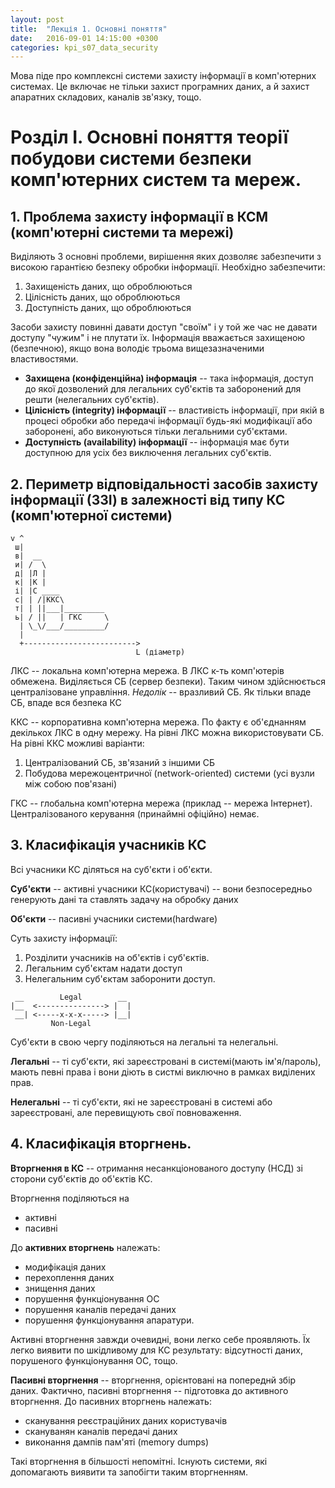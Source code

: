 ```yaml
---
layout: post
title:  "Лекція 1. Основні поняття"
date:   2016-09-01 14:15:00 +0300
categories: kpi_s07_data_security
---
```


Мова піде про комплексні системи захисту інформації в комп'ютерних системах. Це включає не тільки захист програмних даних, а й захист апаратних складових, каналів зв'язку, тощо.

# Розділ I. Основні поняття теорії побудови системи безпеки комп'ютерних систем та мереж.

## 1. Проблема захисту інформації в КСМ (комп'ютерні системи та мережі)

Виділяють 3 основні проблеми, вирішення яких дозволяє забезпечити з високою гарантією безпеку обробки інформації. Необхідно забезпечити:

1. Захищеність даних, що оброблюються
2. Цілісність даних, що оброблюються
3. Доступність даних, що оброблюються

Засоби захисту повинні давати доступ "своїм" і у той же час не давати доступу "чужим" і не плутати їх.
Інформація вважається захищеною (безпечною), якщо вона володіє трьома вищезазначеними властивостями.

- **Захищена (конфіденційна) інформація** -- така інформація, доступ до якої дозволений для легальних суб'єктів та заборонений для решти (нелегальних суб'єктів).
- **Цілісність (integrity) інформації** -- властивість інформації, при якій в процесі обробки або передачі інформації будь-які модифікації або заборонені, або виконуються тільки легальними суб'єктами.
- **Доступність (availability) інформації** -- інформація має бути доступною для усіх без виключення легальних суб'єктів.

## 2. Периметр відповідальності засобів захисту інформації (ЗЗІ) в залежності від типу КС (комп'ютерної системи)

```
v ^
 ш|
 в|  __
 и| /  \
 д| |Л |
 к| |К |
 і| |С ____
 с| | /|ККС\
 т| | ||___|_________
 ь| / ||   | ГКС     \
  | \_\/___/_________/
  |
  +------------------------->
                            L (діаметр)
```

ЛКС -- локальна комп'ютерна мережа. В ЛКС к-ть комп'ютерів обмежена. Виділяється СБ (сервер безпеки). Таким чином здійснюється централізоване управління. *Недолік* -- вразливий СБ. Як тільки впаде СБ, впаде вся безпека КС

ККС -- корпоративна комп'ютерна мережа. По факту є об'єднанням декількох ЛКС в одну мережу. На рівні ЛКС можна використовувати СБ. На рівні ККС можливі варіанти:

1. Централізований СБ, зв'язаний з іншими СБ
2. Побудова мережоцентричної (network-oriented) системи (усі вузли між собою пов'язані)

ГКС -- глобальна комп'ютерна мережа (приклад -- мережа Інтернет). Централізованого керування (принаймні офіційно) немає.

## 3. Класифікація учасників КС
Всі учасники КС діляться на суб'єкти і об'єкти.

**Суб'єкти** -- активні учасники КС(користувачі) -- вони безпосередньо генерують дані та ставлять задачу на обробку даних

**Об'єкти** -- пасивні учасники системи(hardware)

Суть захисту інформації:

1. Розділити учасників на об'єктів і суб'єктів.
2. Легальним суб'єктам надати доступ
3. Нелегальним суб'єктам заборонити доступ.

```
 __        Legal        __
|__  <---------------> |  |
 __| <-----x-x-x-----> |__|
         Non-Legal
```
Суб'єкти в свою чергу поділяються на легальні та нелегальні.

**Легальні** -- ті суб'єкти, які зареєстровані в системі(мають ім'я/пароль), мають певні права і вони діють в систмі виключно в рамках виділених прав.

**Нелегальні** -- ті суб'єкти, які не зареєстровані в системі або зареєстровані, але перевищують свої повноваження.

## 4. Класифікація вторгнень.

**Вторгнення в КС** -- отримання несанкціонованого доступу (НСД) зі сторони суб'єктів до об'єктів КС.

Вторгнення поділяються на 

- активні 
- пасивні


До **активних вторгнень** належать:

- модифікація даних
- перехоплення даних
- знищення даних
- порушення функціонування ОС
- порушення каналів передачі даних
- порушення функціонування апаратури.

Активні вторгнення завжди очевидні, вони легко себе проявляють. Їх легко виявити по шкідливому для КС результату: відсутності даних, порушеного функціонування ОС, тощо.

**Пасивні вторгнення** -- вторгнення, орієнтовані на попереднй збір даних. Фактично, пасивні вторгнення -- підготовка до активного вторгнення. До пасивних вторгнень належать:

- сканування реєстраційних даних користувачів
- скануванян каналів передачі даних
- виконання дампів пам'яті (memory dumps)

Такі вторгнення в більшості непомітні. Існують системи, які допомагають виявити та запобігти таким вторгненням.
